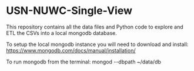 # USN-NUWC-Single-View

This repository contains all the data files and Python code to explore and ETL the CSVs into a local mongodb database.

To setup the local mongodb instance you will need to download and install: https://www.mongodb.com/docs/manual/installation/

To run mongodb from the terminal: mongod --dbpath ~/data/db

